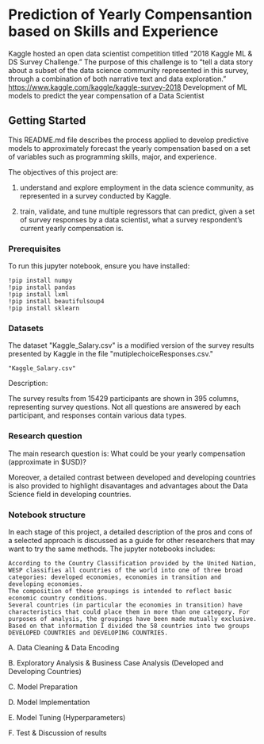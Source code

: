 # Prediction of Yearly Compensantion based on Skills and Experience

Kaggle hosted an open data scientist competition titled “2018 Kaggle ML & DS Survey Challenge.” 
The purpose of this challenge is to “tell a data story about a subset of the data science community represented in this survey, through a combination of both narrative text and data exploration.” https://www.kaggle.com/kaggle/kaggle-survey-2018
Development of ML models to predict the year compensation of a Data Scientist 

## Getting Started

This README.md file describes the process applied to develop predictive models to approximately forecast the yearly compensation based on a set of variables such as programming skills, major, and experience.

The objectives of this project are:

1. understand and explore employment in the data science community, as represented in a survey conducted by Kaggle.

2. train, validate, and tune multiple regressors that can predict, given a set of survey responses by a data scientist, what a survey respondent’s current yearly compensation is.


### Prerequisites

To run this jupyter notebook, ensure you have installed:
```
!pip install numpy
!pip install pandas
!pip install lxml
!pip install beautifulsoup4
!pip install sklearn

```

### Datasets
The dataset "Kaggle_Salary.csv" is a modified version of the survey results presented by Kaggle in the file "mutiplechoiceResponses.csv." 

```
"Kaggle_Salary.csv" 

```
Description: 

The survey results from 15429 participants are shown in 395 columns, representing survey questions.
Not all questions are answered by each participant, and responses contain various data types.


### Research question
The main research question is:
What could be your yearly compensation (approximate in $USD)?

Moreover, a detailed contrast between developed and developing countries is also provided to highlight disavantages and advantages about the Data Science field in developing countries.


### Notebook structure

In each stage of this project, a detailed description of the pros and cons of a selected approach is discussed as a guide for other researchers that may want to try the same methods.
The jupyter notebooks includes:

```
According to the Country Classification provided by the United Nation, WESP classifies all countries of the world into one of three broad categories: developed economies, economies in transition and developing economies. 
The composition of these groupings is intended to reflect basic economic country conditions. 
Several countries (in particular the economies in transition) have characteristics that could place them in more than one category. For purposes of analysis, the groupings have been made mutually exclusive. 
Based on that information I divided the 58 countries into two groups DEVELOPED COUNTRIES and DEVELOPING COUNTRIES.

```

A. Data Cleaning & Data Encoding

B. Exploratory Analysis & Business Case Analysis (Developed and Developing Countries)

C. Model Preparation

D. Model Implementation

E. Model Tuning (Hyperparameters)
 
F. Test & Discussion of results
